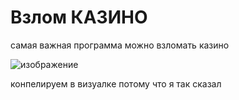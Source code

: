 # Взлом КАЗИНО
самая важная программа
можно взломать казино

![изображение](https://user-images.githubusercontent.com/35576482/133066197-46e8569e-28a1-4807-82b0-f37afc75996c.png)

конпелируем в визуалке потому что я так сказал
